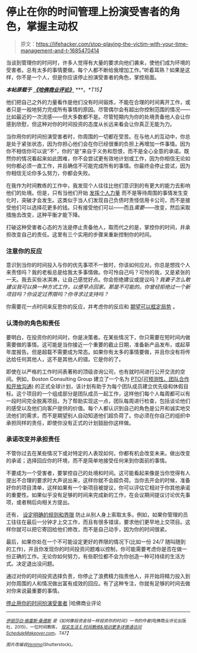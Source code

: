 # 停止在你的时间管理上扮演受害者的角色，掌握主动权

> 原文：<https://lifehacker.com/stop-playing-the-victim-with-your-time-management-and-t-1685470414>

当谈到管理你的时间时，许多人觉得有大量的要求向他们袭来，使他们成为环境的受害者。总有太多的事情要做。每个人都不断给我增加工作。”听着耳熟？如果是这样，你不是一个人，但是你应该停止扮演受害者的角色，掌控局面。



***本帖原载于*** [***《哈佛商业评论》***](https://hbr.org/2015/01/stop-playing-the-victim-with-your-time) ***。**T15】*

他们把自己之外的力量看作是他们没有时间锻炼，不能在合理的时间离开工作，或者只是一般地努力完成所有事情的原因。尽管偶尔会有超出你控制范围的情况——比如最近的一次流感——但大多数都不是。尽管短期内为你的处境责备他人会让你感到欣慰，但这种对你的时间投资的态度从长远来看会让你真正无能为力。

当你用你的时间扮演受害者时，你周围的一切都在受苦。在与他人的互动中，你总是处于紧张状态，因为你担心他们会在你已经很重的负担上再增加一件事情。因为你不相信你可以说“不”，你的“是”来自于义务和怨恨，而不是全心全意的承诺。既然你的情况看起来如此困难，你不会尝试更有效地计划或工作，因为你相信无论如何你都必须一直工作，并且确信不可能完成所有的事情。你最终会停止尝试，因为你相信无论你多么努力，你都会失败。

在我作为时间教练的工作中，我发现个人往往比他们意识到的有更大的能力去影响他们的处境。但是，只有当他们开始 [发挥个人力量](https://lifehacker.com/the-simple-secret-to-time-management-jedi-time-tricks-5986518) 而不是等待周围的事情发生变化时，突破才会发生。这类似于当人们发现自己负债时责怪信用卡公司，而不是接受他们可以选择花更多的钱。只有接受他们可以——而且*需要*——改变，然后采取措施去改变，这种平衡才能下降。

打破这种受害者心态的方法是停止责备他人，取而代之的是，掌控你的时间，并承担改变自己的责任。这里有三个实用的步骤来重新控制你的时间。

### 注意你的反应

意识到当你的时间投入与你的优先事项不一致时，你该如何应对。你总是想找个人来责怪吗？我的老板总是给我太多事情做。你可怜自己吗？可怜的我，又是紧张的一天。我去买些冰淇淋，让自己感觉好点。你会拒绝建议或提议吗？*我妻子怎么敢建议我可以换一种方式工作，以便早点回家。那是不可能的。你曾经拒绝过一个新项目吗？你设定过界限吗？你寻求过支持吗？*

你需要花一点时间来反思你的反应，并考虑你的反应和 [期望可以框定局势](https://lifehacker.com/how-your-expectations-mess-with-your-view-of-the-presen-1685353419) 。

### 认清你的角色和责任

要明白，在投资你的时间时，你是决策者。在某些情况下，你只需要在短时间内做需要做的事情。这可能是当你接近一个重要的截止日期，准备新产品发布，或起草年度报告。但是超载不需要成为常态。如果你有太多的事情要做，并且你没有将传达给任何其他人，这不是其他人的错。它是你的了。

即使在以严格的工作时间表著称的顶级咨询公司，也有就时间进行公开交流的空间。例如，Boston Consulting Group 建立了一个名为 [PTO(可预测性、团队合作和开放沟通)](http://careers.bcg.com/culture/better_way_work.aspx) 的正式全球计划，该计划有助于为每个团队成员建立优先级和休假目标。这个项目的一个组成部分是团队成员一起工作，这样他们每个人每周都可以有一段时间完全脱离项目。为了帮助实现这一点，团队每周进行检查，包括谈论他们的感受以及他们向客户提供的价值。每个人都认识到自己的角色是公开和诚实地交流他们的需求，而不是期望别人自动知道他们超负荷了。你必须在你自己的组织中承担同样的责任，即使你没有正式的计划鼓励你这样做。

### 承诺改变并承担责任

不管你过去在某些情况下或对特定的人表现如何，你都有机会改变未来。做出改变的承诺；选择回应你的环境，而不是简单地接受任何来到你面前的事情。

不要成为一个受害者，要掌控自己的处境和时间。这可能看起来像是当你觉得有人提出不合理的要求时大声说出来，这样你就不会超负荷。当你去开会的时候，准备好你的项目清单，这样如果有一个新项目被提议，你可以评估它相对于你其他承诺的重要性。如果似乎没有足够的时间来完成新的工作，在会议期间提议讨论优先事项，或者稍后向相关方提出。

还有， [设定明确的规则和界限](https://lifehacker.com/how-to-handle-a-micromanaging-boss-5994065) 防止从别人身上索取太多。例如，如果你管理的员工往往在最后一分钟才上交工作，而且有很多错误，要求他们更早地上交项目。这样你就可以把它寄回给他们修改，而不是自己动手，因为你的时间很紧。

最后，如果你处在一个不可能设定更好的界限的情况下(比如一份 24/7 随叫随到的工作)，并且你发现你的时间投资问题难以控制，你可能需要考虑你是否在做一份正确的工作。无论你如何努力，有些职位都不会为你创造一种可持续的生活方式。决定退出没问题。

通过对你的时间投资选择负责，你停止了浪费精力指责他人，并开始将精力投入到对你周围的人和情况做出富有成效的回应。有了这种专注，你就有足够的时间去做对你来说最重要的事情。

[停止用你的时间扮演受害者](https://hbr.org/2015/01/stop-playing-the-victim-with-your-time) |哈佛商业评论

* * *

[<small>*伊丽莎白·格雷斯·桑德斯*</small>](https://hbr.org/search?term=elizabeth+grace+saunders) <small>*是《如何像投资金钱一样投资你的时间》一书的作者*</small>[<small></small>](http://www.amazon.com/Invest-Your-Time-Like-Money-ebook/dp/B00RZZA64I/?asc_campaign=InlineText&asc_refurl=https://lifehacker.com/stop-playing-the-victim-with-your-time-management-and-t-1685470414&asc_source=&tag=kinjalifehackerlink-20)*<small>*(哈佛商业评论出版社，2015)，一位时间教练，*</small> [<small>*现实生活 E 时间教练&培训更多详情请访问*</small>](http://www.reallifee.com/coaching)[<small>*ScheduleMakeover.com*</small>](http://www.schedulemakeover.com/)<small>*。*T47】</small>*

*<small>*图片改编自*</small>[<small>*Venimo*</small>](http://www.shutterstock.com/pic-180651680/stock-vector-time-management-vector-modern-illustration-in-flat-style-with-male-hand-holding-stopwatch.html?src=id&ws=1)<small>*(Shutterstock)。*</small>*